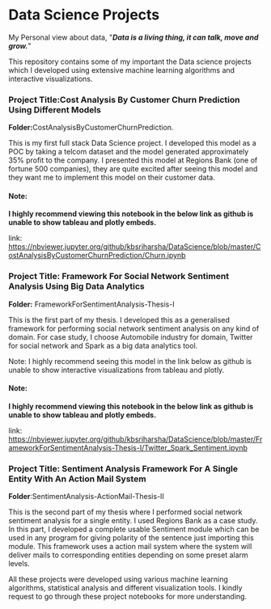 # Data Science Projects

My Personal view about data, "<b><i>Data is a living thing, it can talk, move and grow.</i></b>"

This repository contains some of my important the Data science projects which I developed using extensive machine learning algorithms and interactive visualizations. 

<h3> Project Title:Cost Analysis By Customer Churn Prediction Using Different Models</h3>

<b>Folder:</b>CostAnalysisByCustomerChurnPrediction.

This is my first full stack Data Science project. I developed this model as a POC by taking a telcom dataset and the model generated approximately 35% profit to the company. I presented this model at Regions Bank (one of fortune 500 companies), they are quite excited after seeing this model and they want me to implement this model on their customer data.

<h4><b>Note:</b></h4> 
<b>I highly recommend viewing this notebook in the below link as github is unable to show tableau and plotly embeds.</b>

link: <a href = "https://nbviewer.jupyter.org/github/kbsriharsha/DataScience/blob/master/CostAnalysisByCustomerChurnPrediction/Churn.ipynb">https://nbviewer.jupyter.org/github/kbsriharsha/DataScience/blob/master/CostAnalysisByCustomerChurnPrediction/Churn.ipynb</a> 

<h3> Project Title: Framework For Social Network Sentiment Analysis Using Big Data Analytics</h3>

<b>Folder:</b> FrameworkForSentimentAnalysis-Thesis-I

This is the first part of my thesis. I developed this as a generalised framework for performing social network sentiment analysis on any kind of domain. For case study, I choose Automobile industry for domain, Twitter for social network and Spark as a big data analytics tool.

Note: I highly recommend seeing this model in the link below as github is unable to show interactive visualizations from tableau and plotly.

<h4><b>Note:</b></h4> 
<b>I highly recommend viewing this notebook in the below link as github is unable to show tableau and plotly embeds.</b>

link: <a href = "https://nbviewer.jupyter.org/github/kbsriharsha/DataScience/blob/master/FrameworkForSentimentAnalysis-Thesis-I/Twitter_Spark_Sentiment.ipynb">https://nbviewer.jupyter.org/github/kbsriharsha/DataScience/blob/master/FrameworkForSentimentAnalysis-Thesis-I/Twitter_Spark_Sentiment.ipynb</a> 

<h3>Project Title: Sentiment Analysis Framework For A Single Entity With An Action Mail System</h3>

<b>Folder</b>:SentimentAnalysis-ActionMail-Thesis-II

This is the second part of my thesis where I performed social network sentiment analysis for a single entity. I used Regions Bank as a case study. In this part, I developed a complete usable Sentiment module which can be used in any program for giving polarity of the sentence just importing this module. This framework uses a action mail system where the system will deliver mails to corresponding entities depending on some preset alarm levels.

All these projects were developed using various machine learning algorithms, statistical analysis and different visualization tools. I kindly request to go through these project notebooks for more understanding. 